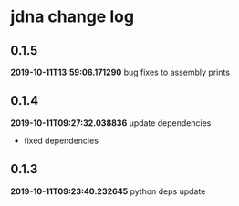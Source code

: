 # jdna change log
## 0.1.5
**2019-10-11T13:59:06.171290**
bug fixes to assembly prints




## 0.1.4
**2019-10-11T09:27:32.038836**
update dependencies

 - fixed dependencies


## 0.1.3
**2019-10-11T09:23:40.232645**
python deps update



